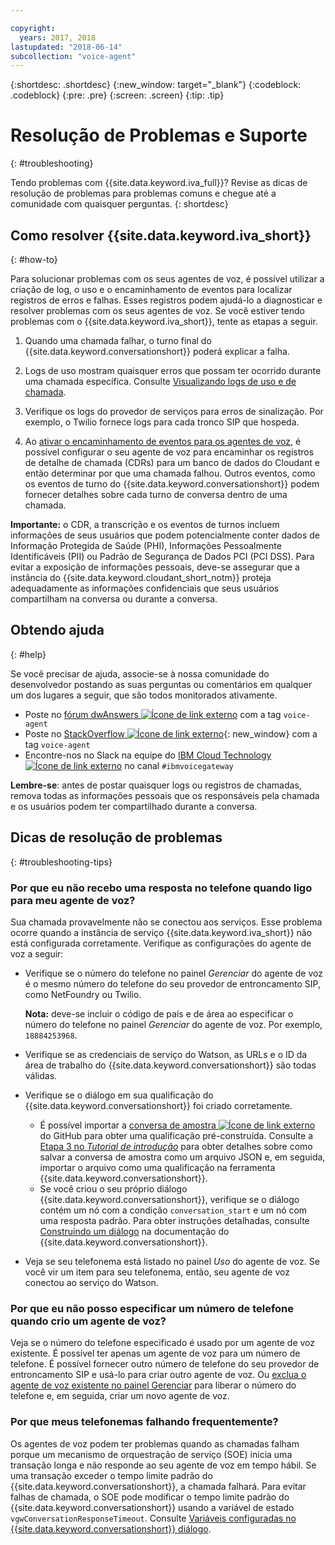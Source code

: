 ```yaml
---

copyright:
  years: 2017, 2018
lastupdated: "2018-06-14"
subcollection: "voice-agent"
---
```


{:shortdesc: .shortdesc}
{:new_window: target="_blank"}
{:codeblock: .codeblock}
{:pre: .pre}
{:screen: .screen}
{:tip: .tip}

# Resolução de Problemas e Suporte
{: #troubleshooting}

Tendo problemas com {{site.data.keyword.iva_full}}? Revise as dicas de resolução de problemas para problemas comuns e chegue até a comunidade com quaisquer perguntas.
{: shortdesc}

## Como resolver {{site.data.keyword.iva_short}}
{: #how-to}

Para solucionar problemas com os seus agentes de voz, é possível utilizar a criação de log, o uso e o encaminhamento de
eventos para localizar registros de erros e falhas. Esses registros podem ajudá-lo a diagnosticar e resolver problemas com os seus
agentes de voz. Se você estiver tendo problemas com o {{site.data.keyword.iva_short}}, tente as etapas a seguir.

1. Quando uma chamada falhar, o turno final do {{site.data.keyword.conversationshort}} poderá explicar a falha.

1. Logs de uso mostram quaisquer erros que possam ter ocorrido durante uma chamada específica. Consulte [Visualizando logs de uso e de chamada](/docs/services/voice-agent?topic=voice-agent-logging).

1. Verifique os logs do provedor de serviços para erros de sinalização. Por exemplo, o Twilio fornece logs para cada tronco SIP
que hospeda.

1. Ao [ativar o encaminhamento de eventos para os agentes de voz](/docs/services/voice-agent?topic=voice-agent-event_forwarding), é possível
configurar o seu agente de voz para encaminhar os registros de detalhe de chamada (CDRs) para um banco de dados do
Cloudant e então determinar por que uma chamada falhou. Outros eventos, como os eventos de turno do
{{site.data.keyword.conversationshort}} podem fornecer detalhes sobre cada turno de conversa dentro de uma chamada.

**Importante:** o CDR, a transcrição e os eventos de turnos incluem informações de seus usuários que podem potencialmente conter dados de Informação Protegida de Saúde (PHI), Informações Pessoalmente Identificáveis (PII) ou Padrão de Segurança de Dados PCI (PCI DSS). Para evitar a exposição de informações pessoais, deve-se assegurar que a instância do {{site.data.keyword.cloudant_short_notm}} proteja adequadamente as informações confidenciais que seus usuários compartilham na conversa ou durante a conversa.


## Obtendo ajuda
{: #help}

Se você precisar de ajuda, associe-se à nossa comunidade do desenvolvedor postando as suas perguntas ou comentários em
qualquer um dos lugares a seguir, que são todos monitorados ativamente.

* Poste no [fórum dwAnswers ![Ícone de link externo](../../icons/launch-glyph.svg "Ícone de link externo")](https://developer.ibm.com/answers/topics/voice-agent/) com a tag `voice-agent`
* Poste no [StackOverflow ![Ícone de link externo](../../icons/launch-glyph.svg "Ícone de link externo")](http://stackoverflow.com/questions/tagged/voice-agent){: new_window} com a tag `voice-agent`
* Encontre-nos no Slack na equipe do [IBM Cloud Technology ![Ícone de link externo](../../icons/launch-glyph.svg "Ícone de link externo")](https://slack-invite-ibm-cloud-tech.mybluemix.net/) no canal `#ibmvoicegateway`

**Lembre-se**: antes de postar quaisquer logs ou registros de chamadas, remova todas as informações pessoais
que os responsáveis pela chamada e os usuários podem ter compartilhado durante a conversa.

## Dicas de resolução de problemas
{: #troubleshooting-tips}

### Por que eu não recebo uma resposta no telefone quando ligo para meu agente de voz?

Sua chamada provavelmente não se conectou aos serviços. Esse problema ocorre quando a instância de serviço {{site.data.keyword.iva_short}} não está configurada corretamente. Verifique as configurações do agente de voz a seguir:

* Verifique se o número do telefone no painel _Gerenciar_ do agente de voz é o mesmo número do telefone do
seu provedor de entroncamento SIP, como NetFoundry ou Twilio.

   **Nota:** deve-se incluir o código de país e de área ao especificar o número do telefone no
painel _Gerenciar_ do agente de voz. Por exemplo, `18884253968`.

* Verifique se as credenciais de serviço do Watson, as URLs e o ID da área de trabalho do {{site.data.keyword.conversationshort}} são todas válidas.
* Verifique se o diálogo em sua qualificação do {{site.data.keyword.conversationshort}} foi criado corretamente.
  * É possível importar a [conversa de amostra ![Ícone de link externo](../../icons/launch-glyph.svg "Ícone de link externo")](https://github.com/WASdev/sample.voice.gateway/blob/master/conversation/voice-gateway-conversation-en.json) do GitHub para obter uma qualificação pré-construída. Consulte a [Etapa 3 no *Tutorial de introdução*](/docs/services/voice-agent?topic=voice-agent-getting-started-tutorial#step3) para obter detalhes sobre como salvar a conversa de amostra como um arquivo JSON e, em seguida, importar o arquivo como uma qualificação na ferramenta {{site.data.keyword.conversationshort}}.
  * Se você criou o seu próprio diálogo {{site.data.keyword.conversationshort}}, verifique se o diálogo
contém um nó com a condição `conversation_start` e um nó com uma resposta padrão. Para obter instruções detalhadas, consulte [Construindo um diálogo](/docs/services/assistant?topic=assistant-getting-started#getting-started-build-dialog) na documentação do {{site.data.keyword.conversationshort}}.
* Veja se seu telefonema está listado no painel _Uso_ do agente de voz. Se você vir um item para seu telefonema, então, seu agente de voz conectou ao serviço do Watson.

### Por que eu não posso especificar um número de telefone quando crio um agente de voz?

Veja se o número do telefone especificado é usado por um agente de voz existente. É possível ter apenas um agente de voz para um número de telefone. É possível fornecer outro número de telefone do seu provedor de entroncamento SIP e usá-lo para criar outro agente de voz. Ou [exclua o agente de voz existente
no painel Gerenciar](/docs/services/voice-agent?topic=voice-agent-managing#delete_va) para liberar o número do telefone e, em seguida, criar um novo
agente de voz.

### Por que meus telefonemas falhando frequentemente?

Os agentes de voz podem ter problemas quando as chamadas falham porque um mecanismo de orquestração de serviço (SOE) inicia uma
transação longa e não responde ao seu agente de voz em tempo hábil. Se uma transação exceder o tempo limite padrão do
{{site.data.keyword.conversationshort}}, a chamada falhará. Para evitar falhas de chamada, o SOE pode modificar o
tempo limite padrão do {{site.data.keyword.conversationshort}} usando a variável de estado `vgwConversationResponseTimeout`. Consulte [Variáveis configuradas no {{site.data.keyword.conversationshort}} diálogo](https://www.ibm.com/support/knowledgecenter/SS4U29/api.html#variables-conv).

